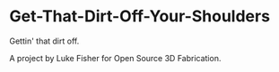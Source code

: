 Get-That-Dirt-Off-Your-Shoulders
================================

Gettin' that dirt off.

A project by Luke Fisher for Open Source 3D Fabrication.
